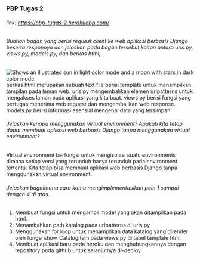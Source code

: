 ### PBP Tugas 2
###### link: https://pbp-tugas-2.herokuapp.com/


###### Buatlah bagan yang berisi request client ke web aplikasi berbasis Django beserta responnya dan jelaskan pada bagan tersebut kaitan antara urls.py, views.py, models.py, dan berkas html;
<picture>
  <source media="(prefers-color-scheme: light)" srcset="https://user-images.githubusercontent.com/25423296/163456779-a8556205-d0a5-45e2-ac17-42d089e3c3f8.png">
  <img alt="Shows an illustrated sun in light color mode and a moon with stars in dark color mode." src="https://drive.google.com/file/d/1AgnyrkQ-irYvZXoCUTJ82eSFvx0nhahR/view?usp=sharing">
</picture>
berkas html merupakan sebuah text file berisi template untuk menampilkan tampilan pada laman web.
urls.py mengembalikan elemen urlpatterns untuk mengakses laman pada aplikasi yang kita buat.
views.py berisi fungsi yang bertugas menerima web request dan mengembalikan web response.
models.py berisi informasi esensial mengenai data yang tersimpan.

###### Jelaskan kenapa menggunakan virtual environment? Apakah kita tetap dapat membuat aplikasi web berbasis Django tanpa menggunakan virtual environment?
Virtual environment berfungsi untuk mengisolasi suatu environments dimana setiap versi yang terunduh hanya terunduh pada environment tertentu. Kita tetap bisa membuat aplikasi web berbasis Django tanpa menggunakan virtual environment.

###### Jelaskan bagaimana cara kamu mengimplementasikan poin 1 sampai dengan 4 di atas.
1. Membuat fungsi untuk mengambil model yang akan ditampilkan pada html.
2. Menambahkan path katalog pada urlpatterns di urls.py
3. Menggunakan for loop untuk menampilkan data katalog yang dirender oleh fungsi show_CatalogItem pada views.py di tabel tamplate html.
4. Membuat aplikasi baru pada heroku dan menghubungkannya dengan repository pada github untuk selanjutnya di-deploy. 